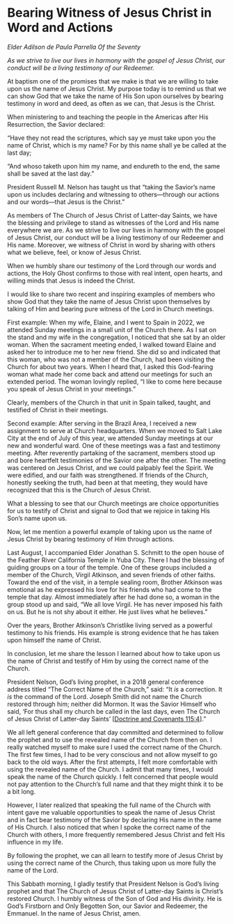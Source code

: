 # Bearing Witness of Jesus Christ in Word and Actions

*Elder Adilson de Paula Parrella Of the Seventy*

*As we strive to live our lives in harmony with the gospel of Jesus Christ, our conduct will be a living testimony of our Redeemer.*

<div class="body-block">

At baptism one of the promises that we make is that we are willing to take upon us the name of Jesus Christ. My purpose today is to remind us that we can show God that we take the name of His Son upon ourselves by bearing testimony in word and deed, as often as we can, that Jesus is the Christ.

When ministering to and teaching the people in the Americas after His Resurrection, the Savior declared:

“Have they not read the scriptures, which say ye must take upon you the name of Christ, which is my name? For by this name shall ye be called at the last day;

“And whoso taketh upon him my name, and endureth to the end, the same shall be saved at the last day.”

President Russell M. Nelson has taught us that “taking the Savior’s name upon us includes declaring and witnessing to others—through our actions and our words—that Jesus is the Christ.”

As members of The Church of Jesus Christ of Latter-day Saints, we have the blessing and privilege to stand as witnesses of the Lord and His name everywhere we are. As we strive to live our lives in harmony with the gospel of Jesus Christ, our conduct will be a living testimony of our Redeemer and His name. Moreover, we witness of Christ in word by sharing with others what we believe, feel, or know of Jesus Christ.

When we humbly share our testimony of the Lord through our words and actions, the Holy Ghost confirms to those with real intent, open hearts, and willing minds that Jesus is indeed the Christ.

I would like to share two recent and inspiring examples of members who show God that they take the name of Jesus Christ upon themselves by talking of Him and bearing pure witness of the Lord in Church meetings.

First example: When my wife, Elaine, and I went to Spain in 2022, we attended Sunday meetings in a small unit of the Church there. As I sat on the stand and my wife in the congregation, I noticed that she sat by an older woman. When the sacrament meeting ended, I walked toward Elaine and asked her to introduce me to her new friend. She did so and indicated that this woman, who was not a member of the Church, had been visiting the Church for about two years. When I heard that, I asked this God-fearing woman what made her come back and attend our meetings for such an extended period. The woman lovingly replied, “I like to come here because you speak of Jesus Christ in your meetings.”

Clearly, members of the Church in that unit in Spain talked, taught, and testified of Christ in their meetings.

Second example: After serving in the Brazil Area, I received a new assignment to serve at Church headquarters. When we moved to Salt Lake City at the end of July of this year, we attended Sunday meetings at our new and wonderful ward. One of these meetings was a fast and testimony meeting. After reverently partaking of the sacrament, members stood up and bore heartfelt testimonies of the Savior one after the other. The meeting was centered on Jesus Christ, and we could palpably feel the Spirit. We were edified, and our faith was strengthened. If friends of the Church, honestly seeking the truth, had been at that meeting, they would have recognized that this is the Church of Jesus Christ.

What a blessing to see that our Church meetings are choice opportunities for us to testify of Christ and signal to God that we rejoice in taking His Son’s name upon us.

Now, let me mention a powerful example of taking upon us the name of Jesus Christ by bearing testimony of Him through actions.

Last August, I accompanied Elder Jonathan S. Schmitt to the open house of the Feather River California Temple in Yuba City. There I had the blessing of guiding groups on a tour of the temple. One of these groups included a member of the Church, Virgil Atkinson, and seven friends of other faiths. Toward the end of the visit, in a temple sealing room, Brother Atkinson was emotional as he expressed his love for his friends who had come to the temple that day. Almost immediately after he had done so, a woman in the group stood up and said, “We all love Virgil. He has never imposed his faith on us. But he is not shy about it either. He just lives what he believes.”

Over the years, Brother Atkinson’s Christlike living served as a powerful testimony to his friends. His example is strong evidence that he has taken upon himself the name of Christ.

In conclusion, let me share the lesson I learned about how to take upon us the name of Christ and testify of Him by using the correct name of the Church.

President Nelson, God’s living prophet, in a 2018 general conference address titled “The Correct Name of the Church,” said: “It *is* a correction. It *is* the command of the Lord. Joseph Smith did not name the Church restored through him; neither did Mormon. It was the Savior Himself who said, ‘For thus shall my church be called in the last days, even The Church of Jesus Christ of Latter-day Saints’ \[<a href="https://www.churchofjesuschrist.org/study/scriptures/dc-testament/dc/115.4?lang=eng#p4" class="scripture-ref">Doctrine and Covenants 115:4</a>\].”

We all left general conference that day committed and determined to follow the prophet and to use the revealed name of the Church from then on. I really watched myself to make sure I used the correct name of the Church. The first few times, I had to be very conscious and not allow myself to go back to the old ways. After the first attempts, I felt more comfortable with using the revealed name of the Church. I admit that many times, I would speak the name of the Church quickly. I felt concerned that people would not pay attention to the Church’s full name and that they might think it to be a bit long.

However, I later realized that speaking the full name of the Church with intent gave me valuable opportunities to speak the name of Jesus Christ and in fact bear testimony of the Savior by declaring His name in the name of His Church. I also noticed that when I spoke the correct name of the Church with others, I more frequently remembered Jesus Christ and felt His influence in my life.

By following the prophet, we can all learn to testify more of Jesus Christ by using the correct name of the Church, thus taking upon us more fully the name of the Lord.

This Sabbath morning, I gladly testify that President Nelson is God’s living prophet and that The Church of Jesus Christ of Latter-day Saints is Christ’s restored Church. I humbly witness of the Son of God and His divinity. He is God’s Firstborn and Only Begotten Son, our Savior and Redeemer, the Emmanuel. In the name of Jesus Christ, amen.

</div>

